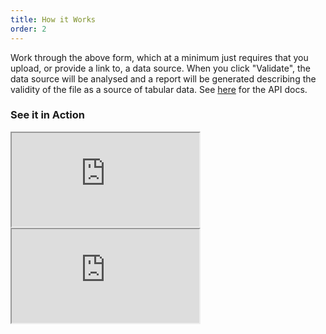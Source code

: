 ```yaml
---
title: How it Works
order: 2
---
```


<p>Work through the above form, which at a minimum just requires that you upload, or provide a link to, a data source. When you click "Validate", the data source will be analysed and a report will be generated describing the validity of the file as a source of tabular data. See <a href="/api" title="API docs">here</a> for the API docs.</p>

<h3>See it in Action</h3>
<div class="embed-responsive embed-responsive-16by9">
  <iframe class="embed-responsive-item" src="https://www.youtube.com/embed/f1bTx6Zaotk"></iframe>
</div>
<div class="embed-responsive embed-responsive-16by9">
  <iframe class="embed-responsive-item" src="https://www.youtube.com/embed/hblUuIjobrc"></iframe>
</div>
